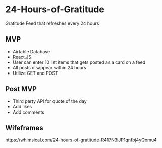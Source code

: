 # 24-Hours-of-Gratitude
Gratitude Feed that refreshes every 24 hours

## MVP
- Airtable Database
- React.JS 
- User can enter 10 list items that gets posted as a card on a feed
- All posts disappear within 24 hours
- Utilize GET and POST

## Post MVP
- Third party API for quote of the day
- Add likes
- Add comments

## Wifeframes 
https://whimsical.com/24-hours-of-gratitude-R417N3iJP1qnfbj4yQomu4

